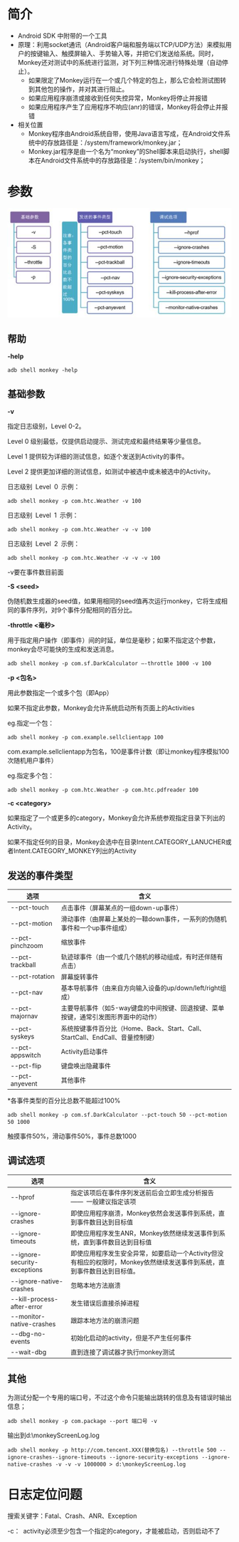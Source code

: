 # 简介

- Android SDK 中附带的一个工具
- 原理：利用socket通讯（Android客户端和服务端以TCP/UDP方法）来模拟用户的按键输入、触摸屏输入、手势输入等，并把它们发送给系统。同时，Monkey还对测试中的系统进行监测，对下列三种情况进行特殊处理（自动停止）。
  - 如果限定了Monkey运行在一个或几个特定的包上，那么它会检测试图转到其他包的操作，并对其进行阻止。
  - 如果应用程序崩溃或接收到任何失控异常，Monkey将停止并报错
  - 如果应用程序产生了应用程序不响应(anr)的错误，Monkey将会停止并报错
- 相关位置
  - Monkey程序由Android系统自带，使用Java语言写成，在Android文件系统中的存放路径是：/system/framework/monkey.jar；
  - Monkey.jar程序是由一个名为“monkey”的Shell脚本来启动执行，shell脚本在Android文件系统中的存放路径是：/system/bin/monkey；

# 参数

![22](Monkey_imgs\baNP6uGFObW.jpg)

## 帮助

**-help**

```
adb shell monkey -help
```

## 基础参数

**-v**

指定日志级别，Level 0-2。

Level 0 级别最低，仅提供启动提示、测试完成和最终结果等少量信息。

Level 1 提供较为详细的测试信息，如逐个发送到Activity的事件。

Level 2 提供更加详细的测试信息，如测试中被选中或未被选中的Activity。

日志级别 Level 0 示例：

```
adb shell monkey -p com.htc.Weather -v 100 
```

日志级别 Level 1 示例：

```
adb shell monkey -p com.htc.Weather -v -v 100  
```

日志级别 Level 2 示例：

```
adb shell monkey -p com.htc.Weather -v -v -v 100 
```

-v要在事件数目前面

**-S \<seed\>**

伪随机数生成器的seed值，如果用相同的seed值再次运行monkey，它将生成相同的事件序列，对9个事件分配相同的百分比。

**-throttle <毫秒>**

用于指定用户操作（即事件）间的时延，单位是毫秒；如果不指定这个参数，monkey会尽可能快的生成和发送消息。

```
adb shell monkey -p com.sf.DarkCalculator –-throttle 1000 -v 100
```

**-p <包名>**

用此参数指定一个或多个包（即App）

如果不指定此参数，Monkey会允许系统启动所有页面上的Activities

eg.指定一个包：

```
adb shell monkey -p com.example.sellclientapp 100 
```

com.example.sellclientapp为包名，100是事件计数（即让monkey程序模拟100次随机用户事件）

eg.指定多个包：

```
adb shell monkey -p com.htc.Weather -p com.htc.pdfreader 100 
```

**-c \<category\>**

如果指定了一个或更多的category，Monkey会允许系统参观指定目录下列出的Activity。

如果不指定任何的目录，Monkey会选中在目录Intent.CATEGORY_LANUCHER或者Intent.CATEGORY_MONKEY列出的Activity

## 发送的事件类型

| 选项            | 含义                                                         |
| --------------- | ------------------------------------------------------------ |
| --pct-touch     | 点击事件（屏幕某点的一组down-up事件）                        |
| --pct-motion    | 滑动事件（由屏幕上某处的一鞥down事件，一系列的伪随机事件和一个up事件组成） |
| --pct-pinchzoom | 缩放事件                                                     |
| --pct-trackball | 轨迹球事件（由一个或几个随机的移动组成，有时还伴随有点击）   |
| --pct-rotation  | 屏幕旋转事件                                                 |
| --pct-nav       | 基本导航事件（由来自方向输入设备的up/down/left/right组成）   |
| --pct-majornav  | 主要导航事件（如5-way键盘的中间按键、回退按键、菜单按键，通常引发图形界面中的动作） |
| --pct-syskeys   | 系统按键事件百分比（Home、Back、Start、Call、StartCall、EndCall、音量控制键） |
| --pct-appswitch | Activity启动事件                                             |
| --pct-flip      | 键盘唤出隐藏事件                                             |
| --pct-anyevent  | 其他事件                                                     |

*各事件类型的百分比总数不能超过100%

```
adb shell monkey -p com.sf.DarkCalculator --pct-touch 50 --pct-motion 50 1000
```

触摸事件50%，滑动事件50%，事件总数1000

## 调试选项

| 选项                         | 含义                                                         |
| ---------------------------- | ------------------------------------------------------------ |
| --hprof                      | 指定该项后在事件序列发送前后会立即生成分析报告 —— 一般建议指定该项 |
| --ignore-crashes             | 即使应用程序崩溃，Monkey依然会发送事件到系统，直到事件数目达到目标值 |
| --ignore-timeouts            | 即使应用程序发生ANR，Monkey依然继续发送事件到系统，直到事件数目达到目标值 |
| --ignore-security-exceptions | 即使应用程序发生安全异常，如要启动一个Activity但没有相应的权限时，Monkey依然继续发送事件到系统，直到事件数目达到目标值。 |
| --ignore-native-crashes      | 忽略本地方法崩溃                                             |
| --kill-process-after-error   | 发生错误后直接杀掉进程                                       |
| --monitor-native-crashes     | 跟踪本地方法的崩溃问题                                       |
| --dbg-no-events              | 初始化启动的activity，但是不产生任何事件                     |
| --wait-dbg                   | 直到连接了调试器才执行monkey测试                             |

## 其他

为测试分配一个专用的端口号，不过这个命令只能输出跳转的信息及有错误时输出信息；

```
adb shell monkey -p com.package --port 端口号 -v
```

输出到d:\monkeyScreenLog.log

```
adb shell monkey -p http://com.tencent.XXX(替换包名) --throttle 500 --ignore-crashes--ignore-timeouts --ignore-security-exceptions --ignore-native-crashes -v -v -v 1000000 > d:\monkeyScreenLog.log
```

# 日志定位问题

搜索关键字：Fatal、Crash、ANR、Exception





-c： activity必须至少包含一个指定的category，才能被启动，否则启动不了 

